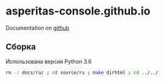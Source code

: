 # asperitas-console.github.io

Documentation on [github](https://bura2017.github.io/asperitas-console.github.io/ru/dirhtml/)

## Сборка

Использована версия Python 3.6

```bash
rm -r docs/ru/ ; cd source/ru ; make dirhtml ; cd ../../
```

